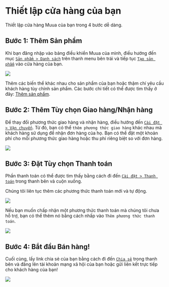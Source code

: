 # Thiết lập cửa hàng của bạn

Thiết lập cửa hàng Muua của bạn trong 4 bước dễ dàng.

## Bước 1: Thêm Sản phẩm

Khi bạn đăng nhập vào bảng điều khiển Muua của mình, điều hướng đến mục [`Sản phẩm > Danh sách`](https://muua.com.vn/main/products) trên thanh menu bên trái và tiếp tục [`Tạo sản phẩm`](https://muua.com.vn/main/products/create) vào cửa hàng của bạn.

![](/img/docs/batdau/thietlap/1.png)

Thêm các biến thể khác nhau cho sản phẩm của bạn hoặc thậm chí yêu cầu khách hàng tùy chỉnh sản phẩm. Các bước chi tiết có thể được tìm thấy ở đây: [Thêm sản phẩm](./chin-buoc.md).

## Bước 2: Thêm Tùy chọn Giao hàng/Nhận hàng

Để thay đổi phương thức giao hàng và nhận hàng, điều hướng đến [`Cài đặt > Vận chuyển`](https://muua.com.vn/main/fulfillment). Từ đó, bạn có thể `thêm phương thức giao hàng` khác nhau mà khách hàng sử dụng để nhận đơn hàng của họ. Bạn có thể đặt một khoản phí cho mỗi phương thức giao hàng hoặc thu phí riêng biệt so với đơn hàng.

![](/img/docs/batdau/thietlap/2.png)

## Bước 3: Đặt Tùy chọn Thanh toán

Phần thanh toán có thể được tìm thấy bằng cách đi đến [`Cài đặt > Thanh toán`](https://muua.com.vn/main/payment) trong thanh bên và cuộn xuống.

Chúng tôi liên tục thêm các phương thức thanh toán mới và tự động.

![](/img/docs/batdau/thietlap/3.png)

Nếu bạn muốn chấp nhận một phương thức thanh toán mà chúng tôi chưa hỗ trợ, bạn có thể thêm nó bằng cách nhấp vào `Thêm phương thức thanh toán`.

![](/img/docs/batdau/thietlap/3-1.png)

## Bước 4: Bắt đầu Bán hàng!

Cuối cùng, lấy link chia sẻ của bạn bằng cách đi đến [`Chia sẻ`](https://muua.com.vn/main/share) trong thanh bên và đăng lên tài khoản mạng xã hội của bạn hoặc gửi liên kết trực tiếp cho khách hàng của bạn!

![](/img/docs/batdau/thietlap/4.png)
